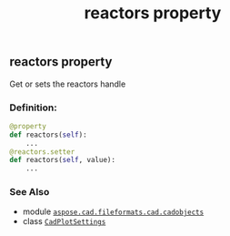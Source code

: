 ﻿---
title: reactors property
second_title: Aspose.CAD for Python via .NET API References
description: 
type: docs
weight: 300
url: /aspose.cad.fileformats.cad.cadobjects/cadplotsettings/reactors/
is_root: false
---

## reactors property


Get or sets the reactors handle
### Definition:
```python
@property
def reactors(self):
    ...
@reactors.setter
def reactors(self, value):
    ...
```

### See Also
* module [`aspose.cad.fileformats.cad.cadobjects`](../../)
* class [`CadPlotSettings`](/cad/python-net/aspose.cad.fileformats.cad.cadobjects/cadplotsettings)
